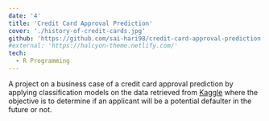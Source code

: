 ```yaml
---
date: '4'
title: 'Credit Card Approval Prediction'
cover: './history-of-credit-cards.jpg'
github: 'https://github.com/sai-hari98/credit-card-approval-prediction'
#external: 'https://halcyon-theme.netlify.com/'
tech:
  - R Programming
---
```


A project on a business case of a credit card approval prediction by applying classification models on the data retrieved from [Kaggle](https://www.kaggle.com/datasets/laotse/credit-card-approval) where the objective is to determine if an applicant will be a potential defaulter in the future or not.

<!-- A minimal, dark blue theme for VS Code, Sublime Text, Atom, iTerm, and more. Available on [Visual Studio Marketplace](https://marketplace.visualstudio.com/items?itemName=brittanychiang.halcyon-vscode), [Package Control](https://packagecontrol.io/packages/Halcyon%20Theme), [Atom Package Manager](https://atom.io/themes/halcyon-syntax), and [npm](https://www.npmjs.com/package/hyper-halcyon-theme). -->

